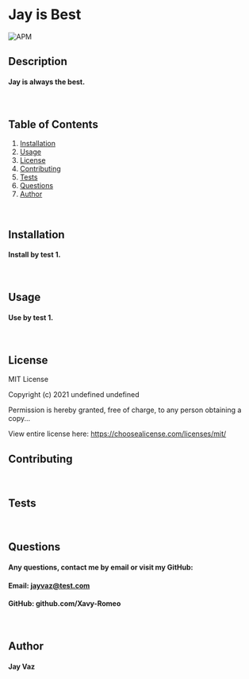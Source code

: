 # Jay is Best 
  ![APM](https://img.shields.io/apm/l/npm)
    
  ## Description
  #### Jay is always the best.
  <br>  
  
  ## Table of Contents
  1. [Installation](#Installation)
  2. [Usage](#Usage)
  3. [License](#License)
  4. [Contributing](#Contributing)
  5. [Tests](#Tests)
  6. [Questions](#Questions)
  7. [Author](#Author)
  <br>

  ## Installation
  #### Install by test 1.
  <br>
  
  ## Usage
  #### Use by test 1.
  <br>

  ## License
  
  MIT License

  Copyright (c) 2021 undefined undefined

  Permission is hereby granted, free of charge, to any person obtaining a copy...
    
  View entire license here: https://choosealicense.com/licenses/mit/
  <br>

  ## Contributing
  <br>

  ## Tests
  <br>

  ## Questions
  #### Any questions, contact me by email or visit my GitHub: 
  #### Email: jayvaz@test.com
  #### GitHub: github.com/Xavy-Romeo
  <br> 
  
  ## Author
  #### Jay Vaz